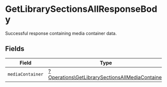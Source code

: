# GetLibrarySectionsAllResponseBody

Successful response containing media container data.


## Fields

| Field                                                                                                             | Type                                                                                                              | Required                                                                                                          | Description                                                                                                       |
| ----------------------------------------------------------------------------------------------------------------- | ----------------------------------------------------------------------------------------------------------------- | ----------------------------------------------------------------------------------------------------------------- | ----------------------------------------------------------------------------------------------------------------- |
| `mediaContainer`                                                                                                  | [?Operations\GetLibrarySectionsAllMediaContainer](../../Models/Operations/GetLibrarySectionsAllMediaContainer.md) | :heavy_minus_sign:                                                                                                | N/A                                                                                                               |